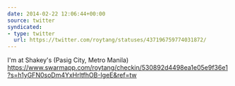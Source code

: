 ```yaml
---
date: 2014-02-22 12:06:44+00:00
source: twitter
syndicated:
- type: twitter
  url: https://twitter.com/roytang/statuses/437196759774031872/
---
```


I'm at Shakey's (Pasig City, Metro Manila) https://www.swarmapp.com/roytang/checkin/530892d4498ea1e05e9f36e1?s=h1yGFN0soDm4YxHrltfhOB-IgeE&ref=tw
